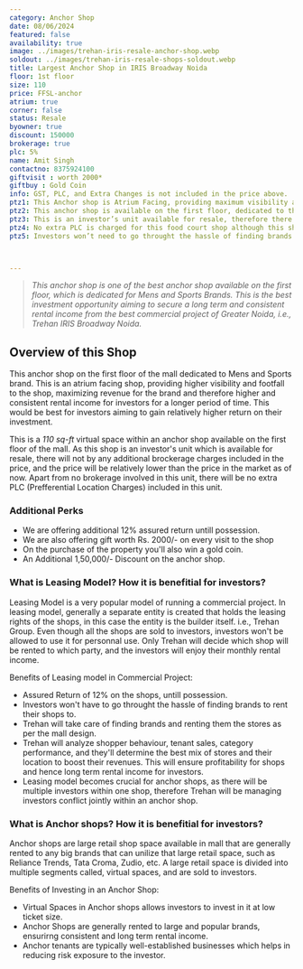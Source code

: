 ```yaml
---
category: Anchor Shop
date: 08/06/2024
featured: false
availability: true
image: ../images/trehan-iris-resale-anchor-shop.webp
soldout: ../images/trehan-iris-resale-shops-soldout.webp
title: Largest Anchor Shop in IRIS Broadway Noida
floor: 1st floor
size: 110
price: FFSL-anchor
atrium: true
corner: false
status: Resale
byowner: true
discount: 150000
brokerage: true
plc: 5%
name: Amit Singh
contactno: 8375924100
giftvisit : worth 2000*
giftbuy : Gold Coin
info: GST, PLC, and Extra Changes is not included in the price above.
ptz1: This Anchor shop is Atrium Facing, providing maximum visibility and here higher footfall to the shop.
ptz2: This anchor shop is available on the first floor, dedicated to the mens and sports brand section. Trehan has a long list of mens and sports brands that can rent the shop.
ptz3: This is an investor’s unit available for resale, therefore there won’t be any brokerage charges, also it is available at a discounted market price.
ptz4: No extra PLC is charged for this food court shop although this shop is atrium facing.
ptz5: Investors won’t need to go throught the hassle of finding brands to rent their shops to, as this hassle is undertaken by the builder. 



---
```



> _This anchor shop is one of the best anchor shop available on the first floor, which is dedicated for Mens and Sports Brands. This is the best investment opportunity aiming to secure a long term and consistent rental income from the best commercial project of Greater Noida, i.e., Trehan IRIS Broadway Noida._

## Overview of this Shop

This anchor shop on the first floor of the mall dedicated to Mens and Sports brand. This is an atrium facing shop, providing higher visibility and footfall to the shop, maximizing revenue for the brand and therefore higher and consistent rental income for investors for a longer period of time. This would be best for investors aiming to gain relatively higher return on their investment.

This is a _110 sq-ft_ virtual space within an anchor shop available on the first floor of the mall. As this shop is an investor's unit which is available for resale, there will not by any additional brockerage charges included in the price, and the price will be relatively lower than the price in the market as of now. Apart from no brokerage involved in this unit, there will be no extra PLC (Prefferential Location Charges) included in this unit.

### Additional Perks
* We are offering additional 12% assured return untill possession.
* We are also offering gift worth Rs. 2000/- on every visit to the shop
* On the purchase of the property you'll also win a gold coin.
* An Additional 1,50,000/- Discount on the anchor shop.

### What is Leasing Model? How it is benefitial for investors?
Leasing Model is a very popular model of running a commercial project. In leasing model, generally a separate entity is created that holds the leasing rights of the shops, in this case the entity is the builder itself. i.e., Trehan Group. Even though all the shops are sold to investors, investors won't be allowed to use it for personnal use. Only Trehan will decide which shop will be rented to which party, and the investors will enjoy their monthly rental income.

Benefits of Leasing model in Commercial Project:
* Assured Return of 12% on the shops, untill possession.
* Investors won't have to go throught the hassle of finding brands to rent their shops to.
* Trehan will take care of finding brands and renting them the stores as per the mall design.
* Trehan will analyze shopper behaviour, tenant sales, category performance, and they'll determine the best mix of stores and their location to boost their revenues. This will ensure profitability for shops and hence long term rental income for investors.
* Leasing model becomes crucial for anchor shops, as there will be multiple investors within one shop, therefore Trehan will be managing investors conflict jointly within an anchor shop.

### What is Anchor shops? How it is benefitial for investors?
Anchor shops are large retail shop space available in mall that are generally rented to any big brands that can unilize that large retail space, such as Reliance Trends, Tata Croma, Zudio, etc. A large retail space is divided into multiple segments called, virtual spaces, and are sold to investors.

Benefits of Investing in an Anchor Shop:
* Virtual Spaces in Anchor shops allows investors to invest in it at low ticket size.
* Anchor Shops are generally rented to large and popular brands, ensurirng consistent and long term rental income.
* Anchor tenants are typically well-established businesses which helps in reducing risk exposure to the investor.
